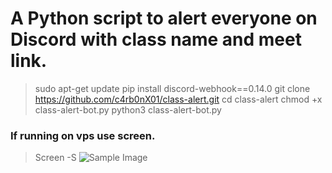 # A Python script to alert everyone on Discord with class name and meet link.
> sudo apt-get update
> pip install discord-webhook==0.14.0
> git clone https://github.com/c4rb0nX01/class-alert.git
> cd class-alert
> chmod +x class-alert-bot.py
> python3 class-alert-bot.py
### If running on vps use screen.
> Screen -S <session-name>
![Sample Image](https://i.ibb.co/KKpf4BB/Screenshot-2022-01-24-104251.png)

